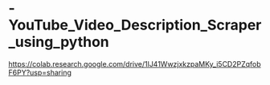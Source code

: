 # -YouTube_Video_Description_Scraper_using_python
https://colab.research.google.com/drive/1lJ41WwzjxkzpaMKy_i5CD2PZqfobF6PY?usp=sharing
